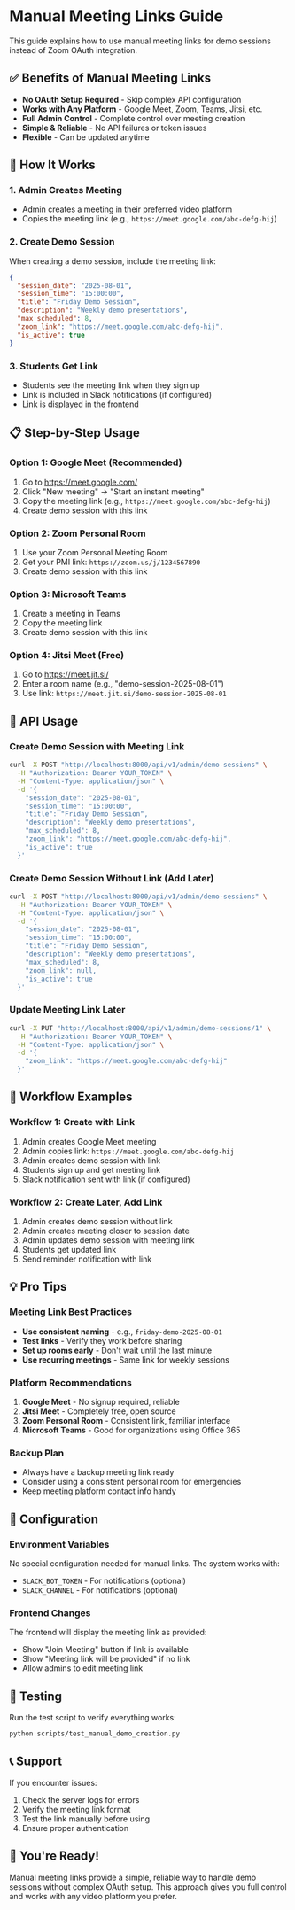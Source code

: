 # Manual Meeting Links Guide

This guide explains how to use manual meeting links for demo sessions instead of Zoom OAuth integration.

## ✅ Benefits of Manual Meeting Links

- **No OAuth Setup Required** - Skip complex API configuration
- **Works with Any Platform** - Google Meet, Zoom, Teams, Jitsi, etc.
- **Full Admin Control** - Complete control over meeting creation
- **Simple & Reliable** - No API failures or token issues
- **Flexible** - Can be updated anytime

## 🔧 How It Works

### 1. Admin Creates Meeting

- Admin creates a meeting in their preferred video platform
- Copies the meeting link (e.g., `https://meet.google.com/abc-defg-hij`)

### 2. Create Demo Session

When creating a demo session, include the meeting link:

```json
{
  "session_date": "2025-08-01",
  "session_time": "15:00:00",
  "title": "Friday Demo Session",
  "description": "Weekly demo presentations",
  "max_scheduled": 8,
  "zoom_link": "https://meet.google.com/abc-defg-hij",
  "is_active": true
}
```

### 3. Students Get Link

- Students see the meeting link when they sign up
- Link is included in Slack notifications (if configured)
- Link is displayed in the frontend

## 📋 Step-by-Step Usage

### Option 1: Google Meet (Recommended)

1. Go to https://meet.google.com/
2. Click "New meeting" → "Start an instant meeting"
3. Copy the meeting link (e.g., `https://meet.google.com/abc-defg-hij`)
4. Create demo session with this link

### Option 2: Zoom Personal Room

1. Use your Zoom Personal Meeting Room
2. Get your PMI link: `https://zoom.us/j/1234567890`
3. Create demo session with this link

### Option 3: Microsoft Teams

1. Create a meeting in Teams
2. Copy the meeting link
3. Create demo session with this link

### Option 4: Jitsi Meet (Free)

1. Go to https://meet.jit.si/
2. Enter a room name (e.g., "demo-session-2025-08-01")
3. Use link: `https://meet.jit.si/demo-session-2025-08-01`

## 🎯 API Usage

### Create Demo Session with Meeting Link

```bash
curl -X POST "http://localhost:8000/api/v1/admin/demo-sessions" \
  -H "Authorization: Bearer YOUR_TOKEN" \
  -H "Content-Type: application/json" \
  -d '{
    "session_date": "2025-08-01",
    "session_time": "15:00:00",
    "title": "Friday Demo Session",
    "description": "Weekly demo presentations",
    "max_scheduled": 8,
    "zoom_link": "https://meet.google.com/abc-defg-hij",
    "is_active": true
  }'
```

### Create Demo Session Without Link (Add Later)

```bash
curl -X POST "http://localhost:8000/api/v1/admin/demo-sessions" \
  -H "Authorization: Bearer YOUR_TOKEN" \
  -H "Content-Type: application/json" \
  -d '{
    "session_date": "2025-08-01",
    "session_time": "15:00:00",
    "title": "Friday Demo Session",
    "description": "Weekly demo presentations",
    "max_scheduled": 8,
    "zoom_link": null,
    "is_active": true
  }'
```

### Update Meeting Link Later

```bash
curl -X PUT "http://localhost:8000/api/v1/admin/demo-sessions/1" \
  -H "Authorization: Bearer YOUR_TOKEN" \
  -H "Content-Type: application/json" \
  -d '{
    "zoom_link": "https://meet.google.com/abc-defg-hij"
  }'
```

## 🔄 Workflow Examples

### Workflow 1: Create with Link

1. Admin creates Google Meet meeting
2. Admin copies link: `https://meet.google.com/abc-defg-hij`
3. Admin creates demo session with link
4. Students sign up and get meeting link
5. Slack notification sent with link (if configured)

### Workflow 2: Create Later, Add Link

1. Admin creates demo session without link
2. Admin creates meeting closer to session date
3. Admin updates demo session with meeting link
4. Students get updated link
5. Send reminder notification with link

## 💡 Pro Tips

### Meeting Link Best Practices

- **Use consistent naming** - e.g., `friday-demo-2025-08-01`
- **Test links** - Verify they work before sharing
- **Set up rooms early** - Don't wait until the last minute
- **Use recurring meetings** - Same link for weekly sessions

### Platform Recommendations

1. **Google Meet** - No signup required, reliable
2. **Jitsi Meet** - Completely free, open source
3. **Zoom Personal Room** - Consistent link, familiar interface
4. **Microsoft Teams** - Good for organizations using Office 365

### Backup Plan

- Always have a backup meeting link ready
- Consider using a consistent personal room for emergencies
- Keep meeting platform contact info handy

## 🔧 Configuration

### Environment Variables

No special configuration needed for manual links. The system works with:

- `SLACK_BOT_TOKEN` - For notifications (optional)
- `SLACK_CHANNEL` - For notifications (optional)

### Frontend Changes

The frontend will display the meeting link as provided:

- Show "Join Meeting" button if link is available
- Show "Meeting link will be provided" if no link
- Allow admins to edit meeting link

## 🚀 Testing

Run the test script to verify everything works:

```bash
python scripts/test_manual_demo_creation.py
```

## 📞 Support

If you encounter issues:

1. Check the server logs for errors
2. Verify the meeting link format
3. Test the link manually before using
4. Ensure proper authentication

## 🎉 You're Ready!

Manual meeting links provide a simple, reliable way to handle demo sessions without complex OAuth setup. This approach gives you full control and works with any video platform you prefer.
